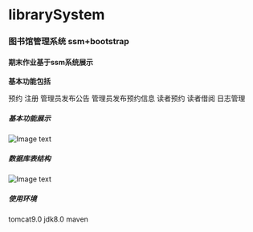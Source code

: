 # librarySystem
### 图书馆管理系统 ssm+bootstrap



#### 期末作业基于ssm系统展示

 

**基本功能包括**

预约
注册
管理员发布公告
管理员发布预约信息
读者预约
读者借阅
日志管理

##### 基本功能展示

![Image text](https://github.com/byescoding/librarySystem/blob/master/library_images/QQ%E6%88%AA%E5%9B%BE20200702133500.png)



##### 数据库表结构

![Image text](https://github.com/byescoding/librarySystem/blob/master/library_images/QQ%E6%88%AA%E5%9B%BE20200702133924.png)



##### 使用环境

tomcat9.0  jdk8.0  maven  
